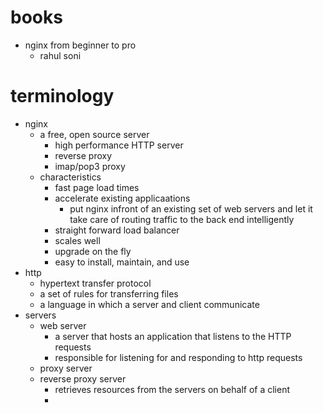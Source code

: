 # books
  - nginx from beginner to pro
    - rahul soni

# terminology
  - nginx
    - a free, open source server
      - high performance HTTP server
      - reverse proxy
      - imap/pop3 proxy
    - characteristics
      - fast page load times
      - accelerate existing applicaations
        - put nginx infront of an existing set of web servers and let it take care of routing traffic to the back end intelligently
      - straight forward load balancer
      - scales well
      - upgrade on the fly
      - easy to install, maintain, and use
  - http
    - hypertext transfer protocol
    - a set of rules for transferring files
    - a language in which a server and client communicate
  - servers
    - web server
      - a server that hosts an application that listens to the HTTP requests
      - responsible for listening for and responding to http requests
    - proxy server
    - reverse proxy server
      - retrieves resources from the servers on behalf of a client
      -